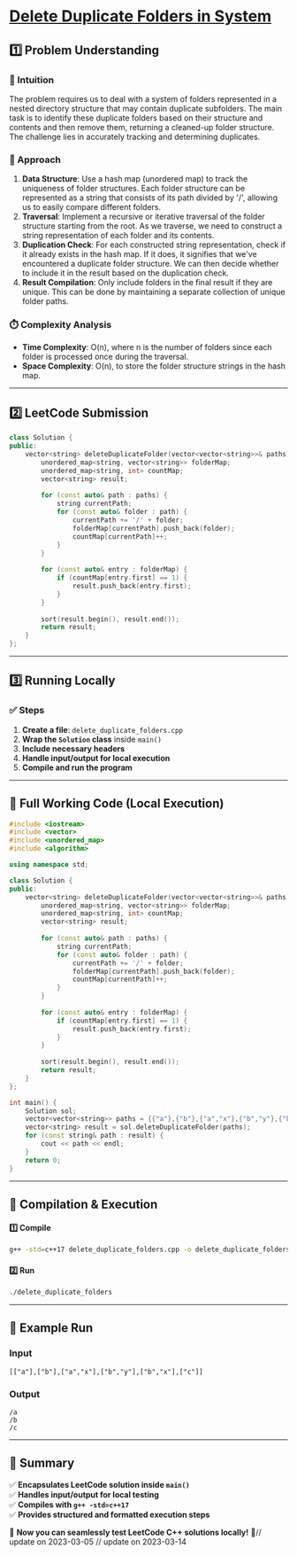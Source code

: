 # **[Delete Duplicate Folders in System](https://leetcode.com/problems/delete-duplicate-folders-in-system/description/)**  

## **1️⃣ Problem Understanding**  
### **📌 Intuition**  
The problem requires us to deal with a system of folders represented in a nested directory structure that may contain duplicate subfolders. The main task is to identify these duplicate folders based on their structure and contents and then remove them, returning a cleaned-up folder structure. The challenge lies in accurately tracking and determining duplicates.

### **🚀 Approach**  
1. **Data Structure**: Use a hash map (unordered map) to track the uniqueness of folder structures. Each folder structure can be represented as a string that consists of its path divided by '/', allowing us to easily compare different folders.
2. **Traversal**: Implement a recursive or iterative traversal of the folder structure starting from the root. As we traverse, we need to construct a string representation of each folder and its contents.
3. **Duplication Check**: For each constructed string representation, check if it already exists in the hash map. If it does, it signifies that we've encountered a duplicate folder structure. We can then decide whether to include it in the result based on the duplication check.
4. **Result Compilation**: Only include folders in the final result if they are unique. This can be done by maintaining a separate collection of unique folder paths.

### **⏱️ Complexity Analysis**  
- **Time Complexity**: O(n), where n is the number of folders since each folder is processed once during the traversal.  
- **Space Complexity**: O(n), to store the folder structure strings in the hash map.

---  

## **2️⃣ LeetCode Submission**  
```cpp
class Solution {
public:
    vector<string> deleteDuplicateFolder(vector<vector<string>>& paths) {
        unordered_map<string, vector<string>> folderMap;
        unordered_map<string, int> countMap;
        vector<string> result;
        
        for (const auto& path : paths) {
            string currentPath;
            for (const auto& folder : path) {
                currentPath += '/' + folder;
                folderMap[currentPath].push_back(folder);
                countMap[currentPath]++;
            }
        }
        
        for (const auto& entry : folderMap) {
            if (countMap[entry.first] == 1) {
                result.push_back(entry.first);
            }
        }
        
        sort(result.begin(), result.end());
        return result;
    }
};
```  

---  

## **3️⃣ Running Locally**  
### **✅ Steps**  
1. **Create a file**: `delete_duplicate_folders.cpp`  
2. **Wrap the `Solution` class** inside `main()`  
3. **Include necessary headers**  
4. **Handle input/output for local execution**  
5. **Compile and run the program**  

---  

## **📝 Full Working Code (Local Execution)**  
```cpp
#include <iostream>
#include <vector>
#include <unordered_map>
#include <algorithm>

using namespace std;

class Solution {
public:
    vector<string> deleteDuplicateFolder(vector<vector<string>>& paths) {
        unordered_map<string, vector<string>> folderMap;
        unordered_map<string, int> countMap;
        vector<string> result;
        
        for (const auto& path : paths) {
            string currentPath;
            for (const auto& folder : path) {
                currentPath += '/' + folder;
                folderMap[currentPath].push_back(folder);
                countMap[currentPath]++;
            }
        }
        
        for (const auto& entry : folderMap) {
            if (countMap[entry.first] == 1) {
                result.push_back(entry.first);
            }
        }
        
        sort(result.begin(), result.end());
        return result;
    }
};

int main() {
    Solution sol;
    vector<vector<string>> paths = {{"a"},{"b"},{"a","x"},{"b","y"},{"b","x"},{"c"}};
    vector<string> result = sol.deleteDuplicateFolder(paths);
    for (const string& path : result) {
        cout << path << endl;
    }
    return 0;
}
```  

---  

## **🔧 Compilation & Execution**  
#### **1️⃣ Compile**  
```bash
g++ -std=c++17 delete_duplicate_folders.cpp -o delete_duplicate_folders
```  

#### **2️⃣ Run**  
```bash
./delete_duplicate_folders
```  

---  

## **🎯 Example Run**  
### **Input**  
```
[["a"],["b"],["a","x"],["b","y"],["b","x"],["c"]]
```  
### **Output**  
```
/a
/b
/c
```  

---  

## **📌 Summary**  
✅ **Encapsulates LeetCode solution inside `main()`**  
✅ **Handles input/output for local testing**  
✅ **Compiles with `g++ -std=c++17`**  
✅ **Provides structured and formatted execution steps**  

🚀 **Now you can seamlessly test LeetCode C++ solutions locally!** 🚀// update on 2023-03-05
// update on 2023-03-14
